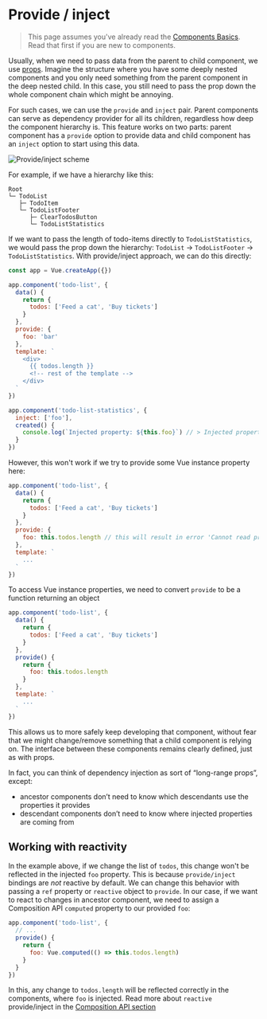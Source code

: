# Provide / inject

> This page assumes you've already read the [Components Basics](components.md). Read that first if you are new to components.

Usually, when we need to pass data from the parent to child component, we use [props](component-props.md). Imagine the structure where you have some deeply nested components and you only need something from the parent component in the deep nested child. In this case, you still need to pass the prop down the whole component chain which might be annoying.

For such cases, we can use the `provide` and `inject` pair. Parent components can serve as dependency provider for all its children, regardless how deep the component hierarchy is. This feature works on two parts: parent component has a `provide` option to provide data and child component has an `inject` option to start using this data.

![Provide/inject scheme](/images/components_provide.png)

For example, if we have a hierarchy like this:

```
Root
└─ TodoList
   ├─ TodoItem
   └─ TodoListFooter
      ├─ ClearTodosButton
      └─ TodoListStatistics
```

If we want to pass the length of todo-items directly to `TodoListStatistics`, we would pass the prop down the hierarchy: `TodoList` -> `TodoListFooter` -> `TodoListStatistics`. With provide/inject approach, we can do this directly:

```js
const app = Vue.createApp({})

app.component('todo-list', {
  data() {
    return {
      todos: ['Feed a cat', 'Buy tickets']
    }
  },
  provide: {
    foo: 'bar'
  },
  template: `
    <div>
      {{ todos.length }}
      <!-- rest of the template -->
    </div>
  `
})

app.component('todo-list-statistics', {
  inject: ['foo'],
  created() {
    console.log(`Injected property: ${this.foo}`) // > Injected property: bar
  }
})
```

However, this won't work if we try to provide some Vue instance property here:

```js
app.component('todo-list', {
  data() {
    return {
      todos: ['Feed a cat', 'Buy tickets']
    }
  },
  provide: {
    foo: this.todos.length // this will result in error 'Cannot read property 'length' of undefined`
  },
  template: `
    ...
  `
})
```

To access Vue instance properties, we need to convert `provide` to be a function returning an object

```js
app.component('todo-list', {
  data() {
    return {
      todos: ['Feed a cat', 'Buy tickets']
    }
  },
  provide() {
    return {
      foo: this.todos.length
    }
  },
  template: `
    ...
  `
})
```

This allows us to more safely keep developing that component, without fear that we might change/remove something that a child component is relying on. The interface between these components remains clearly defined, just as with props.

In fact, you can think of dependency injection as sort of “long-range props”, except:

- ancestor components don’t need to know which descendants use the properties it provides
- descendant components don’t need to know where injected properties are coming from

## Working with reactivity

In the example above, if we change the list of `todos`, this change won't be reflected in the injected `foo` property. This is because `provide/inject` bindings are _not_ reactive by default. We can change this behavior with passing a `ref` property or `reactive` object to `provide`. In our case, if we want to react to changes in ancestor component, we need to assign a Composition API `computed` property to our provided `foo`:

```js
app.component('todo-list', {
  // ...
  provide() {
    return {
      foo: Vue.computed(() => this.todos.length)
    }
  }
})
```

In this, any change to `todos.length` will be reflected correctly in the components, where `foo` is injected. Read more about `reactive` provide/inject in the [Composition API section](TODO)
